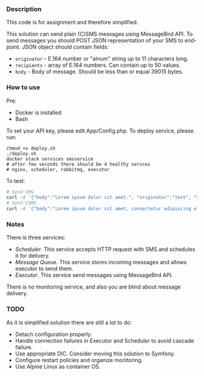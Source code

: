 ### Description
This code is for assignment and therefore simplified. 

This solution can send plain (C)SMS messages using MessageBird API.
To send messages you should POST JSON representation of your SMS to end-point.
JSON object should contain fields:
 * `originator` - E.164 number or "alnum" string up to 11 characters long.
 * `recipients` - array of E.164 numbers. Can contain up to 50 values.
 * `body` - Body of message. Should be less than or equal 39015 bytes.

### How to use
Pre:
* Docker is installed
* Bash

To set your API key, please edit App/Config.php.
To deploy service, please run:

```
chmod +x deploy.sh
./deploy.sh
docker stack services smsservice 
# after few seconds there should be 4 healthy servces
# nginx, scheduler, rabbitmq, executor
```
To test:
```bash
# Send SMS
curl -d '{"body":"Lorem ipsum dolor sit amet.", "originator":"test", "recipients":["79651537263"]}' -H "Content-Type: application/json" -X POST http://localhost:8001
# Send CSMS
curl -d '{"body":"Lorem ipsum dolor sit amet, consectetur adipiscing elit. Vestibulum lobortis justo eros, eget pretium erat scelerisque at. Etiam aliquet ligula sed diam facilisis, eu blandit nunc aliquam. In rutrum ligula in euismod tristique. Proin eget mauris non tortor convallis rutrum. Donec ultricies volutpat.", "originator":"test", "recipients":["79651537263"]}' -H "Content-Type: application/json" -X POST http://localhost:8001
```

### Notes
There is three services:
* *Scheduler*. This service accepts HTTP request with SMS and schedules it for delivery.
* *Message Queue*. This service stores incoming messages and allows executor to send
them.
* *Executor*. This service send messages using MessageBird API.

There is no monitoring service, and also you are blind about message delivery.

### TODO
As it is simplified solution there are still a lot to do:
* Detach configuration properly.
* Handle connection failures in Executor and Scheduler to avoid cascade failure.
* Use appropriate DIC. Consider moving this solution to Symfony.
* Configure restart policies and organize monitoring.
* Use Alpine Linux as container OS.

